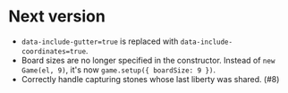 # Next version

* `data-include-gutter=true` is replaced with `data-include-coordinates=true`.
* Board sizes are no longer specified in the constructor. Instead of `new Game(el, 9)`, it's now `game.setup({ boardSize: 9 })`.
* Correctly handle capturing stones whose last liberty was shared. (#8)
